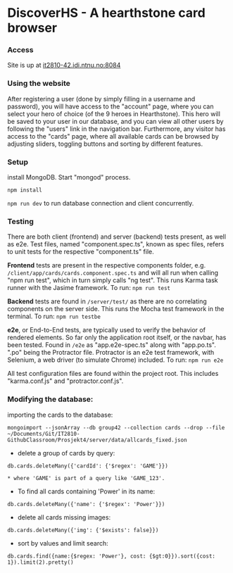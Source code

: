 # DiscoverHS - A hearthstone card browser

### Access
Site is up at [it2810-42.idi.ntnu.no:8084](http://it2810-42.idi.ntnu.no:8084)

### Using the website
After registering a user (done by simply filling in a username and password), you will have access to the "account" page, where you can select your hero of choice (of the 9 heroes in Hearthstone). This hero will be saved to your user in our database, and you can view all other users by following the "users" link in the navigation bar. Furthermore, any visitor has access to the "cards" page, where all available cards can be browsed by adjusting sliders, toggling buttons and sorting by different features.

### Setup
install MongoDB. Start "mongod" process.

```npm install```

```npm run dev``` to run database connection and client concurrently.

### Testing
There are both client (frontend) and server (backend) tests present, as well as e2e. Test files, named "component.spec.ts", known as spec files, refers to unit tests for the respective "component.ts" file.

**Frontend** tests are present in the respective components folder, e.g. ```/client/app/cards/cards.component.spec.ts``` and will all run when calling "npm run test", which in turn simply calls "ng test". This runs Karma task runner with the Jasime framework. To run: ```npm run test```

**Backend** tests are found in ```/server/test/``` as there are no correlating components on the server side. This runs the Mocha test framework in the terminal. To run: ```npm run testbe```

**e2e**, or End-to-End tests, are typically used to verify the behavior of rendered elements. So far only the application root itself, or the navbar, has been tested. Found in ```/e2e``` as "app.e2e-spec.ts" along with "app.po.ts". ".po" being the Protractor file. Protractor is an e2e test framework, with Selenium, a web driver (to simulate Chrome) included. To run: ```npm run e2e```

All test configuration files are found within the project root. This includes "karma.conf.js" and "protractor.conf.js". 



### Modifying the database:

importing the cards to the database:
```
mongoimport --jsonArray --db group42 --collection cards --drop --file ~/Documents/Git/IT2810-GithubClassroom/Prosjekt4/server/data/allcards_fixed.json
```

* delete a group of cards by query:
```
db.cards.deleteMany({'cardId': {'$regex': 'GAME'}})
```

	* where 'GAME' is part of a query like 'GAME_123'.

* To find all cards containing 'Power' in its name:
```
db.cards.deleteMany({'name': {'$regex': 'Power'}})
```
* delete all cards missing images:
```
db.cards.deleteMany({'img': {'$exists': false}})
```
* sort by values and limit search:
```
db.cards.find({name:{$regex: 'Power'}, cost: {$gt:0}}).sort({cost: 1}).limit(2).pretty()
```
